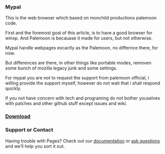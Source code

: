 ### Mypal

This is the web browser which based on monchild productions palemoon code.

First and the foremost goal of this article, is to have a good browser for winxp. And Palemoon is becauase it made for users, but not otherwise.

Mypal handle webpages excactly as the Palemoon,  no differnce there, for now.

But differences are there, in other things like portable modes, removen some bunch of mozilla legacy junk and some settings.

For mypal you are not to request the support from palemoon official, i willing provide the support myself, however do not wait that i shall respond quickly.

If you not have concern with tech and programing do not bother youselves with patches and other github stuff except issues and wiki.

### [Download](https://github.com/Feodor2/Mypal/releases)

### Support or Contact

Having trouble with Pages? Check out our [documentation](https://github.com/Feodor2/Mypal/wiki) or [ask questions](https://github.com/Feodor2/Mypal/issues) and we’ll help you sort it out.
